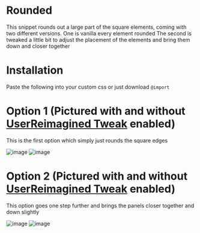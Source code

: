 # Rounded
This snippet rounds out a large part of the square elements, coming with two different versions.
One is vanilla every element rounded
The second is tweaked a little bit to adjust the placement of the elements and bring them down and closer together 

# Installation
Paste the following into your custom css or just download 
``` @import ```

# Option 1 (Pictured with and without [UserReimagined Tweak](https://github.com/dyerbetes/CSS-Vault/tree/main/UserReimagined%20Tweak) enabled)
This is the first option which simply just rounds the square edges

![image](https://github.com/dyerbetes/assets/blob/main/photos/snippets/rounded.png)
![image](https://github.com/dyerbetes/assets/blob/main/photos/snippets/roundednour.png)

# Option 2 (Pictured with and without [UserReimagined Tweak](https://github.com/dyerbetes/CSS-Vault/tree/main/UserReimagined%20Tweak) enabled)
This option goes one step further and brings the panels closer together and down slightly

![image](https://github.com/dyerbetes/assets/blob/main/photos/snippets/roundedcloser.png)
![image](https://github.com/dyerbetes/assets/blob/main/photos/snippets/roundednourcloser.png)
